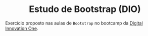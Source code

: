 <h1 align="center">
Estudo de Bootstrap (DIO)
</h1>

Exercício proposto nas aulas de `Bootstrap` no bootcamp da [Digital Innovation One](https://web.digitalinnovation.one/users/gabriel7ya?tab=achievements).